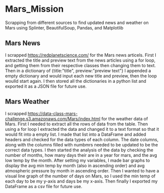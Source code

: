 # Mars_Mission
Scrapping from different sources to find updated news and weather on Mars using Splinter, BeautifulSoup, Pandas, and Matplotlib

## Mars News
I scrapped https://redplanetscience.com/ for the Mars news articels. First I extracted the title and preview text from the news articles using a for loop, and getting them from their respective classes then changing them to text. Then in a dictionary of {title:"title", preview:"preview text"} I appended a empty dictionary and would input each new title and preview, then the loop woulld start again. I then stored all the dictionaries in a python list and exported it as a JSON file for future use.


## Mars Weather
I scrapped https://data-class-mars-challenge.s3.amazonaws.com/Mars/index.html for the weather data of Mars. First I needed to extract all the rows of data from the table. Then using a for loop I extracted the data and changed it to a text format so that it would fit into a empty list. I made that list into a DataFrame and added headers and checked for the data types of each column. The date columns, along with the columns filled with numbmrs needed to be updated to be the correct data types. I then started the analysis of the data by checking the number of months, how many days their are in a year for mars, and the avg low temp by the month. After setting my variables, I made bar graphs to display the avg min temp by month (also in ascending order) and avg atmospheric pressure by month in ascending order. Then I wanted to have a visual line graph of the number of days on Mars, so I used the min temp of each day to be my y-axis and days be my x-axis. Then finally I exported my DataFrame as a csv file for future use.
